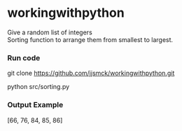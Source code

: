 # workingwithpython


Give a random list of integers \
Sorting function to arrange them from smallest to largest.

### Run code

git clone https://github.com/jjsmck/workingwithpython.git

python src/sorting.py

### Output Example
[66, 76, 84, 85, 86]

